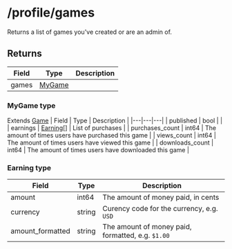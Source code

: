 # /profile/games
Returns a list of games you've created or are an admin of.  

## Returns
| Field | Type | Description |
|---|---|---|
| games | [MyGame](#mygame-type) | |

### MyGame type
Extends [Game](/API/V2/Games/game.html#game-type)
| Field | Type | Description |
|---|---|---|
| published | bool | |
| earnings | [Earning](#earning-type)[] | List of purchases |
| purchases_count | int64 | The amount of times users have purchased this game |
| views_count | int64 | The amount of times users have viewed this game |
| downloads_count | int64 | The amount of times users have downloaded this game |

### Earning type
| Field | Type | Description |
|---|---|---|
| amount | int64 | The amount of money paid, in cents |
| currency | string | Curency code for the currency, e.g. `USD` |
| amount_formatted | string | The amount of money paid, formatted, e.g. `$1.00` |